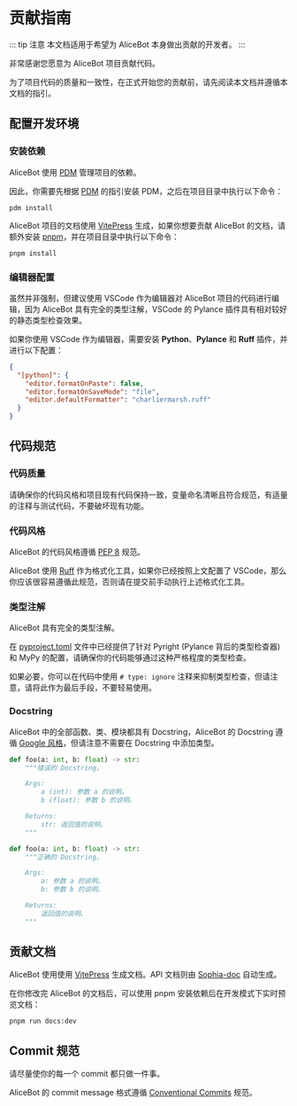 # 贡献指南

::: tip 注意
本文档适用于希望为 AliceBot 本身做出贡献的开发者。
:::

非常感谢您愿意为 AliceBot 项目贡献代码。

为了项目代码的质量和一致性，在正式开始您的贡献前，请先阅读本文档并遵循本文档的指引。

## 配置开发环境

### 安装依赖

AliceBot 使用 [PDM](https://pdm.fming.dev/) 管理项目的依赖。

因此，你需要先根据 [PDM](https://pdm-project.org/latest/#installation) 的指引安装 PDM，之后在项目目录中执行以下命令：

```shell
pdm install
```

AliceBot 项目的文档使用 [VitePress](https://vitepress.dev/) 生成，如果你想要贡献 AliceBot 的文档，请额外安装 [pnpm](https://pnpm.io/)，并在项目目录中执行以下命令：

```shell
pnpm install
```

### 编辑器配置

虽然并非强制，但建议使用 VSCode 作为编辑器对 AliceBot 项目的代码进行编辑，因为 AliceBot 具有完全的类型注解，VSCode 的 Pylance 插件具有相对较好的静态类型检查效果。

如果你使用 VSCode 作为编辑器，需要安装 **Python**、**Pylance** 和 **Ruff** 插件，并进行以下配置：

```json
{
  "[python]": {
    "editor.formatOnPaste": false,
    "editor.formatOnSaveMode": "file",
    "editor.defaultFormatter": "charliermarsh.ruff"
  }
}
```

## 代码规范

### 代码质量

请确保你的代码风格和项目现有代码保持一致，变量命名清晰且符合规范，有适量的注释与测试代码，不要破坏现有功能。

### 代码风格

AliceBot 的代码风格遵循 [PEP 8](https://www.python.org/dev/peps/pep-0008/) 规范。

AliceBot 使用 [Ruff](https://docs.astral.sh/ruff/) 作为格式化工具，如果你已经按照上文配置了 VSCode，那么你应该很容易遵循此规范，否则请在提交前手动执行上述格式化工具。

### 类型注解

AliceBot 具有完全的类型注解。

在 [pyproject.toml](./pyproject.toml) 文件中已经提供了针对 Pyright (Pylance 背后的类型检查器) 和 MyPy 的配置，请确保你的代码能够通过这种严格程度的类型检查。

如果必要，你可以在代码中使用 `# type: ignore` 注释来抑制类型检查，但请注意，请将此作为最后手段，不要轻易使用。

### Docstring

AliceBot 中的全部函数、类、模块都具有 Docstring，AliceBot 的 Docstring 遵循 [Google 风格](https://google.github.io/styleguide/pyguide.html#38-comments-and-docstrings)，但请注意不需要在 Docstring 中添加类型。

```python
def foo(a: int, b: float) -> str:
    """错误的 Docstring。

    Args:
        a (int): 参数 a 的说明。
        b (float): 参数 b 的说明。

    Returns:
        str: 返回值的说明。
    """

def foo(a: int, b: float) -> str:
    """正确的 Docstring。

    Args:
        a: 参数 a 的说明。
        b: 参数 b 的说明。

    Returns:
        返回值的说明。
    """
```

## 贡献文档

AliceBot 使用使用 [VitePress](https://vitepress.dev/) 生成文档。API 文档则由 [Sophia-doc](https://github.com/st1020/sophia-doc) 自动生成。

在你修改完 AliceBot 的文档后，可以使用 pnpm 安装依赖后在开发模式下实时预览文档：

```shell
pnpm run docs:dev
```

## Commit 规范

请尽量使你的每一个 commit 都只做一件事。

AliceBot 的 commit message 格式遵循 [Conventional Commits](https://www.conventionalcommits.org/en/v1.0.0/) 规范。
